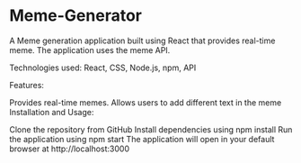 # Meme-Generator
 A Meme generation application built using React that provides real-time meme. The application uses the meme API.
 
Technologies used: React, CSS, Node.js, npm, API

Features:

Provides real-time memes.
Allows users to add different text in the meme
Installation and Usage:

Clone the repository from GitHub
Install dependencies using npm install
Run the application using npm start
The application will open in your default browser at http://localhost:3000

